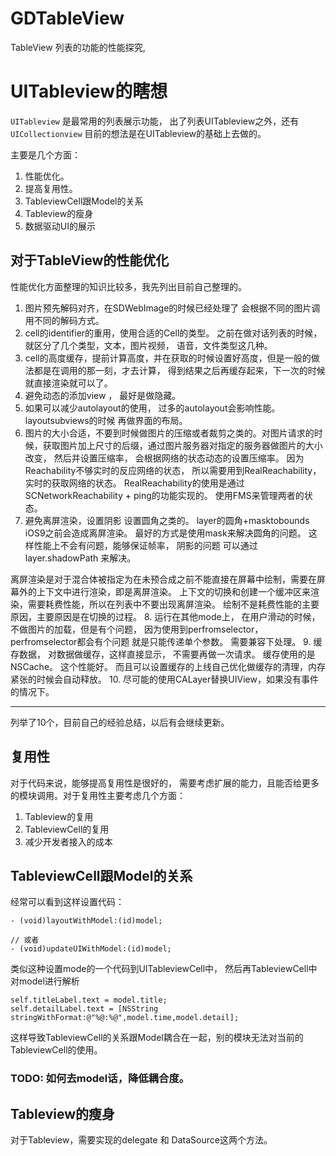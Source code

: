 # GDTableView
TableView 列表的功能的性能探究,


# UITableview的瞎想

`UITableview` 是最常用的列表展示功能， 出了列表UITableview之外，还有`UICollectionview` 目前的想法是在UITableview的基础上去做的。 

主要是几个方面：

1. 性能优化。
2. 提高复用性。
3. TableviewCell跟Model的关系
4. Tableview的瘦身
5. 数据驱动UI的展示


## 对于TableView的性能优化
性能优化方面整理的知识比较多，我先列出目前自己整理的。

1. 图片预先解码对齐，在SDWebImage的时候已经处理了 会根据不同的图片调用不同的解码方式。
2. cell的identifier的重用，使用合适的Cell的类型。 之前在做对话列表的时候， 就区分了几个类型，文本，图片视频， 语音，文件类型这几种。
3. cell的高度缓存，提前计算高度，并在获取的时候设置好高度，但是一般的做法都是在调用的那一刻，才去计算， 得到结果之后再缓存起来，下一次的时候就直接渲染就可以了。 
4. 避免动态的添加view ， 最好是做隐藏。
5. 如果可以减少autolayout的使用， 过多的autolayout会影响性能。layoutsubviews的时候 再做界面的布局。 
6. 图片的大小合适，不要到时候做图片的压缩或者裁剪之类的。对图片请求的时候，获取图片加上尺寸的后缀，通过图片服务器对指定的服务器做图片的大小改变， 然后并设置压缩率， 会根据网络的状态动态的设置压缩率。 因为Reachability不够实时的反应网络的状态， 所以需要用到RealReachability， 实时的获取网络的状态。 RealReachability的使用是通过SCNetworkReachability + ping的功能实现的。 使用FMS来管理两者的状态。 
7. 避免离屏渲染，设置阴影 设置圆角之类的。   layer的圆角+masktobounds iOS9之前会造成离屏渲染。 最好的方式是使用mask来解决圆角的问题。 这样性能上不会有问题，能够保证帧率， 阴影的问题 可以通过layer.shadowPath 来解决。

  离屏渲染是对于混合体被指定为在未预合成之前不能直接在屏幕中绘制，需要在屏幕外的上下文中进行渲染，即是离屏渲染。 上下文的切换和创建一个缓冲区来渲染，需要耗费性能，所以在列表中不要出现离屏渲染。 绘制不是耗费性能的主要原因，主要原因是在切换的过程。 
8. 运行在其他mode上， 在用户滑动的时候，不做图片的加载，但是有个问题， 因为使用到perfromselector， perfromselector都会有个问题 就是只能传递单个参数。 需要兼容下处理。
9. 缓存数据， 对数据做缓存，这样直接显示， 不需要再做一次请求。 缓存使用的是NSCache。 这个性能好。 而且可以设置缓存的上线自己优化做缓存的清理，内存紧张的时候会自动释放。
10. 尽可能的使用CALayer替换UIView，如果没有事件的情况下。  

---

列举了10个，目前自己的经验总结，以后有会继续更新。 


## 复用性
对于代码来说，能够提高复用性是很好的， 需要考虑扩展的能力，且能否给更多的模块调用。对于复用性主要考虑几个方面：

1. Tableview的复用
2. TableviewCell的复用
3. 减少开发者接入的成本

## TableviewCell跟Model的关系

经常可以看到这样设置代码：

```objc
- (void)layoutWithModel:(id)model;

// 或者
- (void)updateUIWithModel:(id)model;
```

类似这种设置mode的一个代码到UITableviewCell中， 然后再TableviewCell中对model进行解析

```objc
self.titleLabel.text = model.title;
self.detailLabel.text = [NSString stringWithFormat:@"%@:%@",model.time,model.detail];
```

这样导致TableviewCell的关系跟Model耦合在一起，别的模块无法对当前的TableviewCell的使用。 


### TODO: 如何去model话，降低耦合度。 

## Tableview的瘦身
对于Tableview，需要实现的delegate 和 DataSource这两个方法。  
